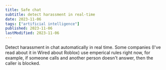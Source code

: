 ```yaml
---
title: Safe chat
subtitle: detect harassment in real-time
date: 2023-11-06
tags: ["artificial intelligence"]
published: 2023-11-06
lastModified: 2023-11-06
---
```


Detect harassment in chat automatically in real time. Some companies (I've read about it in Wired about Roblox) use emperical rules right now, for example, if someone calls and another person doesn't answer, then the caller is blocked.
